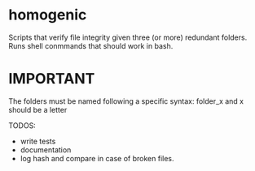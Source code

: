 # homogenic
Scripts that verify file integrity given three (or more) redundant folders.
Runs shell conmmands that should work in bash.

# IMPORTANT
The folders must be named following a specific syntax:
folder_x and x should be a letter


TODOS:
- write tests
- documentation
- log hash and compare in case of broken files.